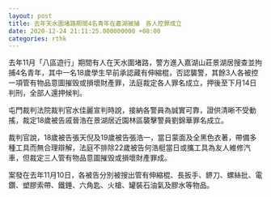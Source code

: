 ```yaml
---
layout: post
title: 去年天水圍堵路期間4名青年在嘉湖被捕　各人控罪成立
date: 2020-12-24 21:11:25.000000000 +08:00
categories: rthk
---
```


去年11月「八區遊行」期間有人在天水圍堵路，警方進入嘉湖山莊景湖居搜查並拘捕4名青年，其中一名18歲學生早前承認藏有伸縮棍，否認襲警，其餘3人各被控一項管有物品意圖摧毁或損壞財產罪，法庭裁定各人罪名成立，押後至下月14日判刑，全部人還押候判。

屯門裁判法院裁判官水佳麗宣判時說，接納各警員為誠實可靠，證供清晰不受動搖，裁定18歲被告戚晉浩在景湖居近園林區襲擊警員劉錦華罪名成立。

裁判官說，18歲被告張天倪及19歲被告張浩一，當日蒙面及全黑色衣著，帶備多種工具而無合理辯解，法庭不排除22歲被告何浩梃當日或攜工具為友人維修汽車，但裁定三人管有物品意圖摧毁或損壞財產罪成。

案發在去年11月10日，各被告分別被搜出管有伸縮棍、長扳手、鎅刀、螺絲批、電鑽、塑膠索帶、鐵錘、六角匙、火槍、罐裝石油氣及膠水等物品。
